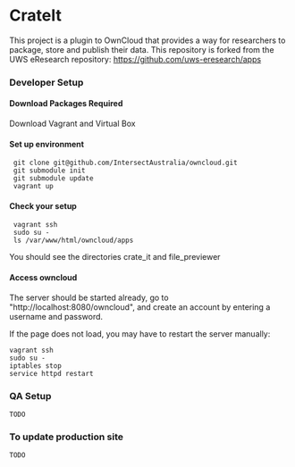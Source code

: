 CrateIt 
=======

This project is a plugin to OwnCloud that provides a way for researchers to package, store and publish their data.  This repository is forked from the UWS eResearch repository: https://github.com/uws-eresearch/apps 

### Developer Setup

#### Download Packages Required
Download Vagrant and Virtual Box

#### Set up environment

     git clone git@github.com/IntersectAustralia/owncloud.git
     git submodule init
     git submodule update
     vagrant up
     
#### Check your setup
     
     vagrant ssh
     sudo su -
     ls /var/www/html/owncloud/apps
     
You should see the directories crate_it and file_previewer

#### Access owncloud
The server should be started already, go to "http://localhost:8080/owncloud", and create an account by entering a username and password.

If the page does not load, you may have to restart the server manually:

    vagrant ssh
    sudo su -
    iptables stop
    service httpd restart
    
### QA Setup

    TODO

### To update production site

    TODO
